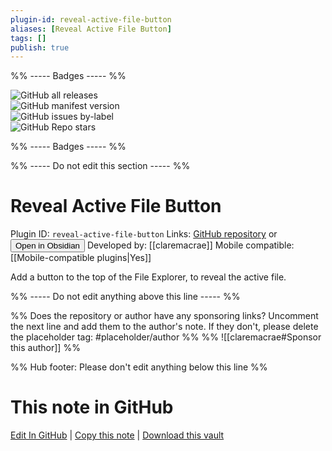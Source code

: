 ```yaml
---
plugin-id: reveal-active-file-button
aliases: [Reveal Active File Button]
tags: []
publish: true
---
```


%% ----- Badges ----- %%

![GitHub all releases](https://img.shields.io/github/downloads/claremacrae/reveal-active-file-button-plugin/total?color=573E7A&logo=github&style=for-the-badge)  
![GitHub manifest version](https://img.shields.io/github/manifest-json/v/claremacrae/reveal-active-file-button-plugin?color=573E7A&logo=github&style=for-the-badge)  
![GitHub issues by-label](https://img.shields.io/github/issues/claremacrae/reveal-active-file-button-plugin/help%20wanted?color=573E7A&logo=github&style=for-the-badge)  
![GitHub Repo stars](https://img.shields.io/github/stars/claremacrae/reveal-active-file-button-plugin?color=573E7A&logo=github&style=for-the-badge)

%% ----- Badges ----- %%

%% ----- Do not edit this section ----- %%

# Reveal Active File Button

Plugin ID: `reveal-active-file-button`
Links: [GitHub repository](https://github.com/claremacrae/reveal-active-file-button-plugin) or [<button id=HH>Open in Obsidian</button>](obsidian://show-plugin?id=reveal-active-file-button)
Developed by: [[claremacrae]]
Mobile compatible: [[Mobile-compatible plugins|Yes]]

Add a button to the top of the File Explorer, to reveal the active file.

%% ----- Do not edit anything above this line ----- %%

%% Does the repository or author have any sponsoring links? Uncomment the next line and add them to the author's note. If they don't, please delete the placeholder tag: #placeholder/author %%
%% ![[claremacrae#Sponsor this author]] %%

%% Hub footer: Please don't edit anything below this line %%

# This note in GitHub

<span class="git-footer">[Edit In GitHub](https://github.dev/obsidian-community/obsidian-hub/blob/main/02%20-%20Community%20Expansions/02.05%20All%20Community%20Expansions/Plugins/reveal-active-file-button.md "git-hub-edit-note") | [Copy this note](https://raw.githubusercontent.com/obsidian-community/obsidian-hub/main/02%20-%20Community%20Expansions/02.05%20All%20Community%20Expansions/Plugins/reveal-active-file-button.md "git-hub-copy-note") | [Download this vault](https://github.com/obsidian-community/obsidian-hub/archive/refs/heads/main.zip "git-hub-download-vault") </span>
